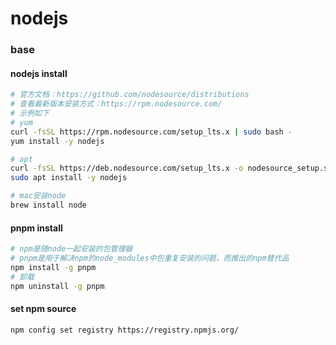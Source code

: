 nodejs
=


### base
#### nodejs install
```bash
# 官方文档：https://github.com/nodesource/distributions
# 查看最新版本安装方式：https://rpm.nodesource.com/
# 示例如下
# yum
curl -fsSL https://rpm.nodesource.com/setup_lts.x | sudo bash -
yum install -y nodejs

# apt
curl -fsSL https://deb.nodesource.com/setup_lts.x -o nodesource_setup.sh
sudo apt install -y nodejs

# mac安装node
brew install node
```

#### pnpm install
```bash
# npm是随node一起安装的包管理器
# pnpm是用于解决npm的node_modules中包重复安装的问题，而推出的npm替代品
npm install -g pnpm
# 卸载
npm uninstall -g pnpm
```

#### set npm source 
```
npm config set registry https://registry.npmjs.org/
```

